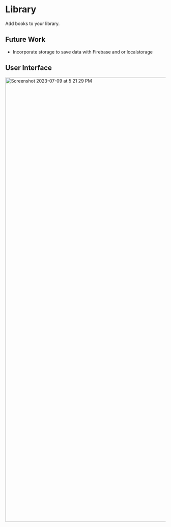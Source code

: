 # Library
Add books to your library.

## Future Work
- Incorporate storage to save data with Firebase and or localstorage

## User Interface
<img width="1395" alt="Screenshot 2023-07-09 at 5 21 29 PM" src="https://github.com/itsluisjim/theOdinProject-Library/assets/105807191/8d42ec8a-1da9-4a72-8d81-3368676c2dbe">
